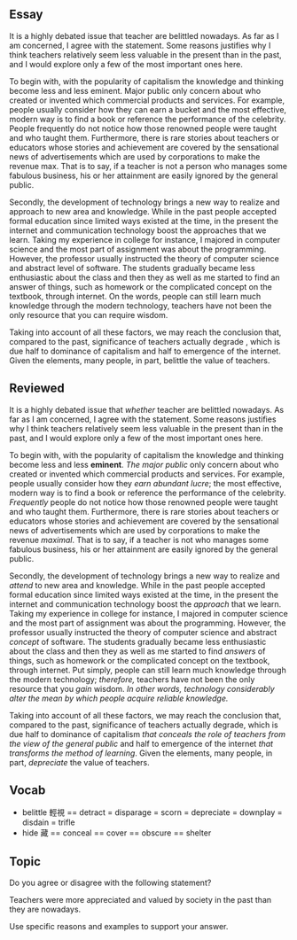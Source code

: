 ## Essay
It is a highly debated issue that teacher are belittled nowadays. As far as I am concerned, I agree with the statement. Some reasons justifies why I think teachers relatively seem less valuable in the present than in the past, and I would explore only a few of the most important ones here.

To begin with, with the popularity of capitalism the knowledge and thinking become less and less eminent. Major public only concern about  who created or invented which commercial products and services. For example, people usually consider how they can earn a bucket and the most effective, modern way is to find a book or reference the performance of the celebrity. People frequently do not notice how those renowned people were taught and who taught them. Furthermore, there is rare stories about teachers or educators whose stories and achievement are covered by the sensational news of advertisements which are used by corporations to make the revenue max. That is to say, if a teacher is not a person who manages some fabulous business, his or her attainment are easily ignored by the general public.

Secondly, the development of technology brings a new way to realize and approach to new area and knowledge. While in the past people accepted formal education since limited ways existed at the time, in the present the internet and communication technology boost the approaches that we learn. Taking my experience in college for instance, I majored in computer science and the most part of assignment was about the programming. However, the professor usually instructed the theory of computer science and abstract level of software. The students gradually became less enthusiastic about the class and then they as well as me started to find an answer of things, such as homework or the complicated concept on the textbook, through internet. On the words, people can still learn much knowledge through the modern technology, teachers have not been the only resource that you can require wisdom.

Taking into account of all these factors, we may reach the conclusion that, compared to the past, significance of teachers actually degrade , which is due half to dominance of capitalism and half to emergence of the internet. Given the elements, many people, in part, belittle the value of teachers.

## Reviewed
It is a highly debated issue that *whether* teacher are belittled nowadays. As far as I am concerned, I agree with the statement. Some reasons justifies why I think teachers relatively seem less valuable in the present than in the past, and I would explore only a few of the most important ones here.

To begin with, with the popularity of capitalism the knowledge and thinking become less and less **eminent**. *The major public* only concern about who created or invented which commercial products and services. For example, people usually consider how they *earn abundant lucre*; the most effective, modern way is to find a book or reference the performance of the celebrity. *Frequently* people do not notice how those renowned people were taught and who taught them. Furthermore, there is rare stories about teachers or educators whose stories and achievement are covered by the sensational news of advertisements which are used by corporations to make the revenue *maximal*. That is to say, if a teacher is not who manages some fabulous business, his or her attainment are easily ignored by the general public.

Secondly, the development of technology brings a new way to realize and *attend* to new area and knowledge. While in the past people accepted formal education since limited ways existed at the time, in the present the internet and communication technology boost the *approach* that we learn. Taking my experience in college for instance, I majored in computer science and the most part of assignment was about the programming. However, the professor usually instructed the theory of computer science and abstract *concept* of software. The students gradually became less enthusiastic about the class and then they as well as me started to find *answers* of things, such as homework or the complicated concept on the textbook, through internet. Put simply, people can still learn much knowledge through the modern technology; *therefore,* teachers have not been the only resource that you *gain* wisdom. *In other words, technology considerably alter the mean by which people acquire reliable knowledge.*

Taking into account of all these factors, we may reach the conclusion that, compared to the past, significance of teachers actually degrade, which is due half to dominance of capitalism *that conceals the role of teachers from the view of the general public* and half to emergence of the internet *that transforms the method of learning*. Given the elements, many people, in part, *depreciate* the value of teachers.

## Vocab
- belittle 輕視 == detract = disparage = scorn = depreciate = downplay = disdain = trifle
- hide 藏 == conceal == cover == obscure == shelter

## Topic
Do you agree or disagree with the following statement?

Teachers were more appreciated and valued by society in the past than they are nowadays.

Use specific reasons and examples to support your answer.
